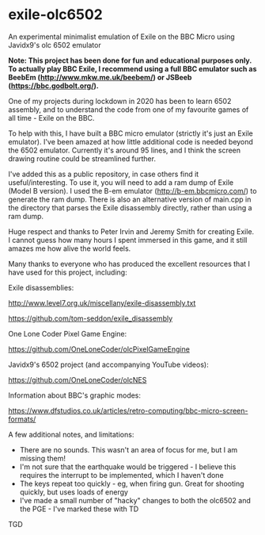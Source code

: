 # exile-olc6502
An experimental minimalist emulation of Exile on the BBC Micro using Javidx9's olc 6502 emulator

**Note: This project has been done for fun and educational purposes only.  To actually play BBC Exile, I recommend using a full BBC emulator such as BeebEm (http://www.mkw.me.uk/beebem/) or JSBeeb (https://bbc.godbolt.org/).**

One of my projects during lockdown in 2020 has been to learn 6502 assembly, and to understand the code from one of my favourite games of all time - Exile on the BBC.

To help with this, I have built a BBC micro emulator (strictly it's just an Exile emulator).  I've been amazed at how little additional code is needed beyond the 6502 emulator.  Currently it's around 95 lines, and I think the screen drawing routine could be streamlined further.

I've added this as a public repository, in case others find it useful/interesting.  To use it, you will need to add a ram dump of Exile (Model B version).  I used the B-em emulator (http://b-em.bbcmicro.com/) to generate the ram dump.  There is also an alternative version of main.cpp in the directory that parses the Exile disassembly directly, rather than using a ram dump.

Huge respect and thanks to Peter Irvin and Jeremy Smith for creating Exile.  I cannot guess how many hours I spent immersed in this game, and it still amazes me how alive the world feels.

Many thanks to everyone who has produced the excellent resources that I have used for this project, including:

Exile disassemblies:

http://www.level7.org.uk/miscellany/exile-disassembly.txt

https://github.com/tom-seddon/exile_disassembly

One Lone Coder Pixel Game Engine:

https://github.com/OneLoneCoder/olcPixelGameEngine
  
Javidx9's 6502 project (and accompanying YouTube videos):

https://github.com/OneLoneCoder/olcNES

Information about BBC's graphic modes:

https://www.dfstudios.co.uk/articles/retro-computing/bbc-micro-screen-formats/

A few additional notes, and limitations:
  - There are no sounds.  This wasn't an area of focus for me, but I am missing them!
  - I'm not sure that the earthquake would be triggered - I believe this requires the interrupt to be implemented, which I haven't done
  - The keys repeat too quickly - eg, when firing gun.  Great for shooting quickly, but uses loads of energy
  - I've made a small number of "hacky" changes to both the olc6502 and the PGE - I've marked these with TD

TGD
